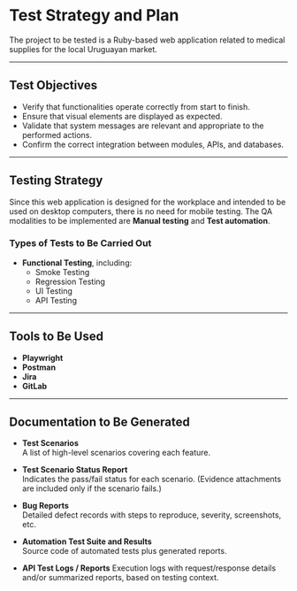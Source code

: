 # Test Strategy and Plan

The project to be tested is a Ruby-based web application related to medical supplies for the local Uruguayan market.

---

## Test Objectives

- Verify that functionalities operate correctly from start to finish.  
- Ensure that visual elements are displayed as expected.  
- Validate that system messages are relevant and appropriate to the performed actions.  
- Confirm the correct integration between modules, APIs, and databases.

---

## Testing Strategy

Since this web application is designed for the workplace and intended to be used on desktop computers, there is no need for mobile testing.
The QA modalities to be implemented are **Manual testing** and **Test automation**.

### Types of Tests to Be Carried Out

- **Functional Testing**, including: 
  - Smoke Testing
  - Regression Testing
  - UI Testing
  - API Testing

---

## Tools to Be Used

- **Playwright** 
- **Postman**
- **Jira** 
- **GitLab**

---

## Documentation to Be Generated

- **Test Scenarios**  
  A list of high-level scenarios covering each feature.

- **Test Scenario Status Report**  
  Indicates the pass/fail status for each scenario. (Evidence attachments are included only if the scenario fails.)

- **Bug Reports**  
  Detailed defect records with steps to reproduce, severity, screenshots, etc.

- **Automation Test Suite and Results**  
  Source code of automated tests plus generated reports.

- **API Test Logs / Reports**
  Execution logs with request/response details and/or summarized reports, based on testing context.
